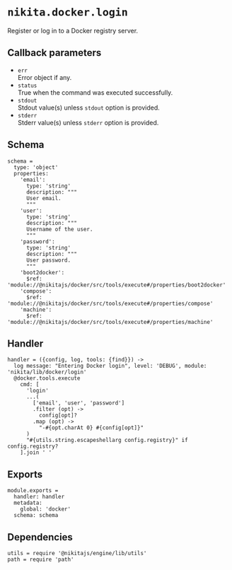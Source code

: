 
# `nikita.docker.login`

Register or log in to a Docker registry server.

## Callback parameters

* `err`   
  Error object if any.   
* `status`   
  True when the command was executed successfully.
* `stdout`   
  Stdout value(s) unless `stdout` option is provided.
* `stderr`   
  Stderr value(s) unless `stderr` option is provided.

## Schema

    schema =
      type: 'object'
      properties:
        'email':
          type: 'string'
          description: """
          User email.
          """
        'user':
          type: 'string'
          description: """
          Username of the user.
          """
        'password':
          type: 'string'
          description: """
          User password.
          """
        'boot2docker':
          $ref: 'module://@nikitajs/docker/src/tools/execute#/properties/boot2docker'
        'compose':
          $ref: 'module://@nikitajs/docker/src/tools/execute#/properties/compose'
        'machine':
          $ref: 'module://@nikitajs/docker/src/tools/execute#/properties/machine'

## Handler

    handler = ({config, log, tools: {find}}) ->
      log message: "Entering Docker login", level: 'DEBUG', module: 'nikita/lib/docker/login'
      @docker.tools.execute
        cmd: [
          'login'
          ...(
            ['email', 'user', 'password']
            .filter (opt) ->
              config[opt]?
            .map (opt) ->
              "-#{opt.charAt 0} #{config[opt]}"
          )
          "#{utils.string.escapeshellarg config.registry}" if config.registry?
        ].join ' '

## Exports

    module.exports =
      handler: handler
      metadata:
        global: 'docker'
      schema: schema

## Dependencies

    utils = require '@nikitajs/engine/lib/utils'
    path = require 'path'
